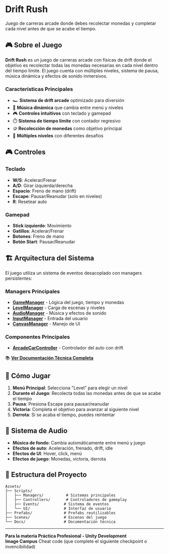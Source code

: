 # Drift Rush

Juego de carreras arcade donde debes recolectar monedas y completar cada nivel antes de que se acabe el tiempo.

## 🎮 Sobre el Juego

**Drift Rush** es un juego de carreras arcade con físicas de drift donde el objetivo es recolectar todas las monedas necesarias en cada nivel dentro del tiempo límite. El juego cuenta con múltiples niveles, sistema de pausa, música dinámica y efectos de sonido inmersivos.

### Características Principales

- 🏎️ **Sistema de drift arcade** optimizado para diversión
- 🎵 **Música dinámica** que cambia entre menú y niveles
- 🎮 **Controles intuitivos** con teclado y gamepad
- ⏱️ **Sistema de tiempo límite** con contador regresivo
- 🪙 **Recolección de monedas** como objetivo principal
- 🎯 **Múltiples niveles** con diferentes desafíos

## 🎮 Controles

### Teclado

- **W/S**: Acelerar/Frenar
- **A/D**: Girar izquierda/derecha
- **Espacio**: Freno de mano (drift)
- **Escape**: Pausar/Reanudar (solo en niveles)
- **R**: Resetear auto

### Gamepad

- **Stick izquierdo**: Movimiento
- **Gatillos**: Acelerar/Frenar
- **Botones**: Freno de mano
- **Botón Start**: Pausar/Reanudar

## 🏗️ Arquitectura del Sistema

El juego utiliza un sistema de eventos desacoplado con managers persistentes:

### Managers Principales

- **[GameManager](./Assets/Docs/GameManager.md)** - Lógica del juego, tiempo y monedas
- **[LevelManager](./Assets/Docs/LevelManager.md)** - Carga de escenas y niveles
- **[AudioManager](./Assets/Docs/AudioManager.md)** - Música y efectos de sonido
- **[InputManager](./Assets/Docs/InputManager.md)** - Entrada del usuario
- **[CanvasManager](./Assets/Docs/CanvasManager.md)** - Manejo de UI

### Componentes Principales

- **[ArcadeCarController](./Assets/Docs/ArcadeCarController.md)** - Controlador del auto con drift

📚 **[Ver Documentación Técnica Completa](./Assets/Docs/README.md)**

## 🚀 Cómo Jugar

1. **Menú Principal**: Selecciona "Level" para elegir un nivel
2. **Durante el Juego**: Recolecta todas las monedas antes de que se acabe el tiempo
3. **Pausa**: Presiona Escape para pausar/reanudar
4. **Victoria**: Completa el objetivo para avanzar al siguiente nivel
5. **Derrota**: Si se acaba el tiempo, puedes reintentar

## 🎵 Sistema de Audio

- **Música de fondo**: Cambia automáticamente entre menú y juego
- **Efectos de auto**: Aceleración, frenado, drift, idle
- **Efectos de UI**: Hover, click, menú
- **Efectos de juego**: Monedas, victoria, derrota

## 📁 Estructura del Proyecto

```
Assets/
├── Scripts/
│   ├── Managers/          # Sistemas principales
│   ├── Controllers/       # Controladores de gameplay
│   ├── Events/           # Sistema de eventos
│   └── UI/               # Interfaz de usuario
├── Prefabs/              # Prefabs reutilizables
├── Scenes/               # Escenas del juego
└── Docs/                 # Documentación técnica
```

---

**Para la materia Práctica Profesional - Unity Development**  
**Image Campus**
Cheat code (que complete el siguiente checkpoint o invencibilidad)
